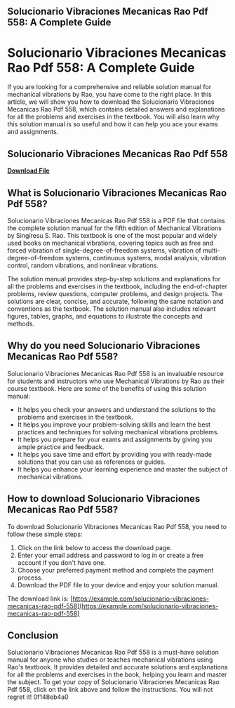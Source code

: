 ## Solucionario Vibraciones Mecanicas Rao Pdf 558: A Complete Guide

  
# Solucionario Vibraciones Mecanicas Rao Pdf 558: A Complete Guide
 
If you are looking for a comprehensive and reliable solution manual for mechanical vibrations by Rao, you have come to the right place. In this article, we will show you how to download the Solucionario Vibraciones Mecanicas Rao Pdf 558, which contains detailed answers and explanations for all the problems and exercises in the textbook. You will also learn why this solution manual is so useful and how it can help you ace your exams and assignments.
 
## Solucionario Vibraciones Mecanicas Rao Pdf 558


[**Download File**](https://www.google.com/url?q=https%3A%2F%2Fblltly.com%2F2tKFxF&sa=D&sntz=1&usg=AOvVaw3XvD_JE_PCTQmlU5SIQHTm)

 
## What is Solucionario Vibraciones Mecanicas Rao Pdf 558?
 
Solucionario Vibraciones Mecanicas Rao Pdf 558 is a PDF file that contains the complete solution manual for the fifth edition of Mechanical Vibrations by Singiresu S. Rao. This textbook is one of the most popular and widely used books on mechanical vibrations, covering topics such as free and forced vibration of single-degree-of-freedom systems, vibration of multi-degree-of-freedom systems, continuous systems, modal analysis, vibration control, random vibrations, and nonlinear vibrations.
 
The solution manual provides step-by-step solutions and explanations for all the problems and exercises in the textbook, including the end-of-chapter problems, review questions, computer problems, and design projects. The solutions are clear, concise, and accurate, following the same notation and conventions as the textbook. The solution manual also includes relevant figures, tables, graphs, and equations to illustrate the concepts and methods.
 
## Why do you need Solucionario Vibraciones Mecanicas Rao Pdf 558?
 
Solucionario Vibraciones Mecanicas Rao Pdf 558 is an invaluable resource for students and instructors who use Mechanical Vibrations by Rao as their course textbook. Here are some of the benefits of using this solution manual:
 
- It helps you check your answers and understand the solutions to the problems and exercises in the textbook.
- It helps you improve your problem-solving skills and learn the best practices and techniques for solving mechanical vibrations problems.
- It helps you prepare for your exams and assignments by giving you ample practice and feedback.
- It helps you save time and effort by providing you with ready-made solutions that you can use as references or guides.
- It helps you enhance your learning experience and master the subject of mechanical vibrations.

## How to download Solucionario Vibraciones Mecanicas Rao Pdf 558?
 
To download Solucionario Vibraciones Mecanicas Rao Pdf 558, you need to follow these simple steps:

1. Click on the link below to access the download page.
2. Enter your email address and password to log in or create a free account if you don't have one.
3. Choose your preferred payment method and complete the payment process.
4. Download the PDF file to your device and enjoy your solution manual.

The download link is: [https://example.com/solucionario-vibraciones-mecanicas-rao-pdf-558](https://example.com/solucionario-vibraciones-mecanicas-rao-pdf-558)
 
## Conclusion
 
Solucionario Vibraciones Mecanicas Rao Pdf 558 is a must-have solution manual for anyone who studies or teaches mechanical vibrations using Rao's textbook. It provides detailed and accurate solutions and explanations for all the problems and exercises in the book, helping you learn and master the subject. To get your copy of Solucionario Vibraciones Mecanicas Rao Pdf 558, click on the link above and follow the instructions. You will not regret it!
 0f148eb4a0
